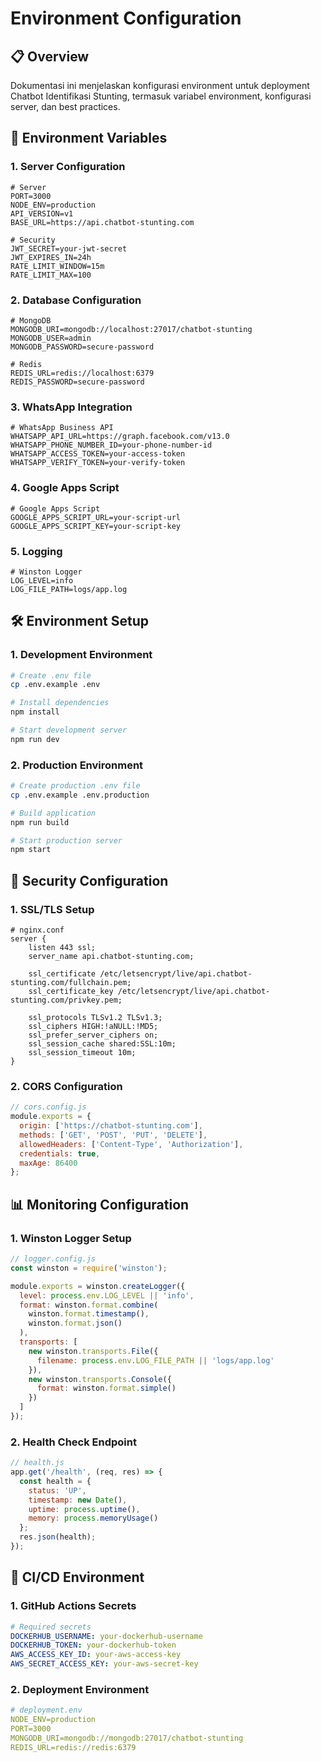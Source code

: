 # Environment Configuration

## 📋 Overview

Dokumentasi ini menjelaskan konfigurasi environment untuk deployment Chatbot Identifikasi Stunting, termasuk variabel environment, konfigurasi server, dan best practices.

## 🔧 Environment Variables

### 1. Server Configuration

```env
# Server
PORT=3000
NODE_ENV=production
API_VERSION=v1
BASE_URL=https://api.chatbot-stunting.com

# Security
JWT_SECRET=your-jwt-secret
JWT_EXPIRES_IN=24h
RATE_LIMIT_WINDOW=15m
RATE_LIMIT_MAX=100
```

### 2. Database Configuration

```env
# MongoDB
MONGODB_URI=mongodb://localhost:27017/chatbot-stunting
MONGODB_USER=admin
MONGODB_PASSWORD=secure-password

# Redis
REDIS_URL=redis://localhost:6379
REDIS_PASSWORD=secure-password
```

### 3. WhatsApp Integration

```env
# WhatsApp Business API
WHATSAPP_API_URL=https://graph.facebook.com/v13.0
WHATSAPP_PHONE_NUMBER_ID=your-phone-number-id
WHATSAPP_ACCESS_TOKEN=your-access-token
WHATSAPP_VERIFY_TOKEN=your-verify-token
```

### 4. Google Apps Script

```env
# Google Apps Script
GOOGLE_APPS_SCRIPT_URL=your-script-url
GOOGLE_APPS_SCRIPT_KEY=your-script-key
```

### 5. Logging

```env
# Winston Logger
LOG_LEVEL=info
LOG_FILE_PATH=logs/app.log
```

## 🛠️ Environment Setup

### 1. Development Environment

```bash
# Create .env file
cp .env.example .env

# Install dependencies
npm install

# Start development server
npm run dev
```

### 2. Production Environment

```bash
# Create production .env file
cp .env.example .env.production

# Build application
npm run build

# Start production server
npm start
```

## 🔐 Security Configuration

### 1. SSL/TLS Setup

```nginx
# nginx.conf
server {
    listen 443 ssl;
    server_name api.chatbot-stunting.com;

    ssl_certificate /etc/letsencrypt/live/api.chatbot-stunting.com/fullchain.pem;
    ssl_certificate_key /etc/letsencrypt/live/api.chatbot-stunting.com/privkey.pem;

    ssl_protocols TLSv1.2 TLSv1.3;
    ssl_ciphers HIGH:!aNULL:!MD5;
    ssl_prefer_server_ciphers on;
    ssl_session_cache shared:SSL:10m;
    ssl_session_timeout 10m;
}
```

### 2. CORS Configuration

```javascript
// cors.config.js
module.exports = {
  origin: ['https://chatbot-stunting.com'],
  methods: ['GET', 'POST', 'PUT', 'DELETE'],
  allowedHeaders: ['Content-Type', 'Authorization'],
  credentials: true,
  maxAge: 86400
};
```

## 📊 Monitoring Configuration

### 1. Winston Logger Setup

```javascript
// logger.config.js
const winston = require('winston');

module.exports = winston.createLogger({
  level: process.env.LOG_LEVEL || 'info',
  format: winston.format.combine(
    winston.format.timestamp(),
    winston.format.json()
  ),
  transports: [
    new winston.transports.File({
      filename: process.env.LOG_FILE_PATH || 'logs/app.log'
    }),
    new winston.transports.Console({
      format: winston.format.simple()
    })
  ]
});
```

### 2. Health Check Endpoint

```javascript
// health.js
app.get('/health', (req, res) => {
  const health = {
    status: 'UP',
    timestamp: new Date(),
    uptime: process.uptime(),
    memory: process.memoryUsage()
  };
  res.json(health);
});
```

## 🔄 CI/CD Environment

### 1. GitHub Actions Secrets

```yaml
# Required secrets
DOCKERHUB_USERNAME: your-dockerhub-username
DOCKERHUB_TOKEN: your-dockerhub-token
AWS_ACCESS_KEY_ID: your-aws-access-key
AWS_SECRET_ACCESS_KEY: your-aws-secret-key
```

### 2. Deployment Environment

```yaml
# deployment.env
NODE_ENV=production
PORT=3000
MONGODB_URI=mongodb://mongodb:27017/chatbot-stunting
REDIS_URL=redis://redis:6379
```
